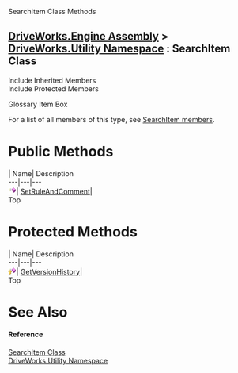SearchItem Class Methods   
  
[DriveWorks.Engine Assembly](topic2156.md) > [DriveWorks.Utility Namespace](topic13190.md) : SearchItem Class  
---  
  
Include Inherited Members    
Include Protected Members    


Glossary Item Box

For a list of all members of this type, see [SearchItem members](topic13271.md).

# Public Methods

| Name| Description  
---|---|---  
![Public Method](dotnetimages/publicMethod.gif)| [SetRuleAndComment](topic13277.md)|   
Top

# Protected Methods

| Name| Description  
---|---|---  
![Protected Method](dotnetimages/protectedMethod.gif)| [GetVersionHistory](topic13276.md)|   
Top

# See Also

#### Reference

[SearchItem Class](topic13270.md)   
[DriveWorks.Utility Namespace](topic13190.md)


